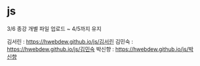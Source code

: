 # js
3/6 종강 개별 파일 업로드 ~ 4/5까지 유지

김서린 :  https://hwebdew.github.io/js/김서린
김민숙 :  https://hwebdew.github.io/js/김민숙
박신향 :  https://hwebdew.github.io/js/박신향
